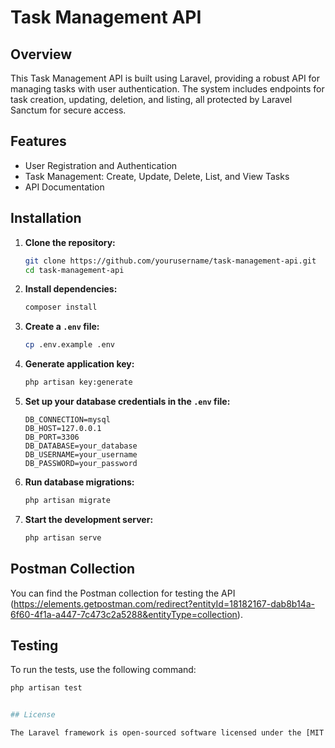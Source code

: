 # Task Management API

## Overview
This Task Management API is built using Laravel, providing a robust API for managing tasks with user authentication. The system includes endpoints for task creation, updating, deletion, and listing, all protected by Laravel Sanctum for secure access.

## Features
- User Registration and Authentication
- Task Management: Create, Update, Delete, List, and View Tasks
- API Documentation

## Installation

1. **Clone the repository:**
    ```sh
    git clone https://github.com/yourusername/task-management-api.git
    cd task-management-api
    ```

2. **Install dependencies:**
    ```sh
    composer install
    ```

3. **Create a `.env` file:**
    ```sh
    cp .env.example .env
    ```

4. **Generate application key:**
    ```sh
    php artisan key:generate
    ```

5. **Set up your database credentials in the `.env` file:**
    ```dotenv
    DB_CONNECTION=mysql
    DB_HOST=127.0.0.1
    DB_PORT=3306
    DB_DATABASE=your_database
    DB_USERNAME=your_username
    DB_PASSWORD=your_password
    ```

6. **Run database migrations:**
    ```sh
    php artisan migrate
    ```

7. **Start the development server:**
    ```sh
    php artisan serve
    ```

## Postman Collection
You can find the Postman collection for testing the API (https://elements.getpostman.com/redirect?entityId=18182167-dab8b14a-6f60-4f1a-a447-7c473c2a5288&entityType=collection).

## Testing
To run the tests, use the following command:
```sh
php artisan test


## License

The Laravel framework is open-sourced software licensed under the [MIT license](https://opensource.org/licenses/MIT).
